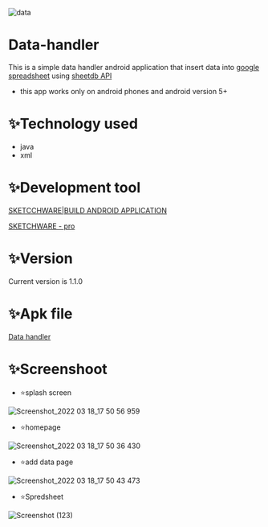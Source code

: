 
![data](https://user-images.githubusercontent.com/86925273/159011740-fe382cd1-5d8f-4fbe-8d05-27a3a908f65c.jpeg)



# Data-handler

This is a simple data handler android application that insert data into [google spreadsheet](https://docs.google.com/spreadsheets/d/1Bdc5sFIAU7rBctiJkUm0deIslKXrb0XhGYAlUOOebxY/edit#gid=0)  using [sheetdb API](https://sheetdb.io/api/v1/qxdjguao88gg1)
+ this app works only on android phones and android version 5+

# ✨Technology used 
+ java
+ xml


# ✨Development tool



[SKETCCHWARE|BUILD ANDROID APPLICATION]( https://www.mediafire.com/file/ghk7zgjybgg0zl8/Sketchware_3.9.9.apk/file)

[SKETCHWARE - pro](https://www.mediafire.com/file/fafz2vt7pnykmhr/Sketchware_Pro_6.3.0_fix1.apk/file)

# ✨Version

Current version is 1.1.0


# ✨Apk file

[Data handler](https://www.mediafire.com/file/clldmyt38lvfpmy/Data_handler_1.0.apk/file)


# ✨Screenshoot

+ ⭐️splash screen





![Screenshot_2022 03 18_17 50 56 959](https://user-images.githubusercontent.com/86925273/159025909-2b457b80-6784-4987-89aa-33df770f174a.png)






+ ⭐️homepage







![Screenshot_2022 03 18_17 50 36 430](https://user-images.githubusercontent.com/86925273/159025971-11e3525b-b34e-4aff-a063-52834c16cb2c.png)







+ ⭐️add data page






![Screenshot_2022 03 18_17 50 43 473](https://user-images.githubusercontent.com/86925273/159025988-7dd7dae5-2641-4740-acc7-6518961bcd9b.png)




+ ⭐️Spredsheet




![Screenshot (123)](https://user-images.githubusercontent.com/86925273/159130649-e0a879f4-31ff-4ede-8b59-08a067d051ae.png)

